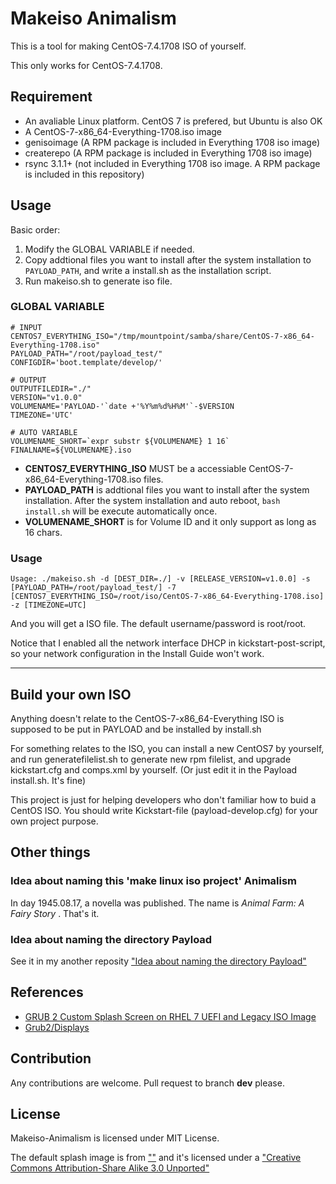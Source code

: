 # Makeiso Animalism

This is a tool for making CentOS-7.4.1708 ISO of yourself.

This only works for CentOS-7.4.1708.

## Requirement

- An avaliable Linux platform. CentOS 7 is prefered, but Ubuntu is also OK
- A CentOS-7-x86_64-Everything-1708.iso image
- genisoimage (A RPM package is included in Everything 1708 iso image)
- createrepo (A RPM package is included in Everything 1708 iso image)
- rsync 3.1.1+ (not included in Everything 1708 iso image. A RPM package is included in this repository)

## Usage

Basic order:

1. Modify the GLOBAL VARIABLE if needed.
2. Copy addtional files you want to install after the system installation to `PAYLOAD_PATH`, and write a install.sh as the installation script.
3. Run makeiso.sh to generate iso file.

### GLOBAL VARIABLE

```
# INPUT
CENTOS7_EVERYTHING_ISO="/tmp/mountpoint/samba/share/CentOS-7-x86_64-Everything-1708.iso"
PAYLOAD_PATH="/root/payload_test/"
CONFIGDIR='boot.template/develop/'

# OUTPUT
OUTPUTFILEDIR="./"
VERSION="v1.0.0"
VOLUMENAME='PAYLOAD-'`date +'%Y%m%d%H%M'`-$VERSION
TIMEZONE='UTC'

# AUTO VARIABLE
VOLUMENAME_SHORT=`expr substr ${VOLUMENAME} 1 16`
FINALNAME=${VOLUMENAME}.iso
```

- **CENTOS7_EVERYTHING_ISO** MUST be a accessiable CentOS-7-x86_64-Everything-1708.iso files.
- **PAYLOAD_PATH** is addtional files you want to install after the system installation. After the system installation and auto reboot, `bash install.sh` will be execute automatically once.
- **VOLUMENAME_SHORT** is for Volume ID and it only support as long as 16 chars.

### Usage

```
Usage: ./makeiso.sh -d [DEST_DIR=./] -v [RELEASE_VERSION=v1.0.0] -s [PAYLOAD_PATH=/root/payload_test/] -7 [CENTOS7_EVERYTHING_ISO=/root/iso/CentOS-7-x86_64-Everything-1708.iso] -z [TIMEZONE=UTC]
```

And you will get a ISO file. The default username/password is root/root.

Notice that I enabled all the network interface DHCP in kickstart-post-script, so your network configuration in the Install Guide won't work.

* * *


## Build your own ISO

Anything doesn't relate to the CentOS-7-x86_64-Everything ISO is supposed to be put in PAYLOAD and be installed by install.sh

For something relates to the ISO, you can install a new CentOS7 by yourself, and run generatefilelist.sh to generate new rpm filelist, and upgrade kickstart.cfg and comps.xml by yourself. (Or just edit it in the Payload install.sh. It's fine)

This project is just for helping developers who don't familiar how to buid a CentOS ISO. You should write Kickstart-file (payload-develop.cfg) for your own project purpose.

## Other things

### Idea about naming this 'make linux iso project' Animalism

In day 1945.08.17, a novella was published. The name is *Animal Farm: A Fairy Story* . That's it.

### Idea about naming the directory Payload

See it in my another reposity ["Idea about naming the directory Payload"](https://github.com/catscarlet/makeiso-kuroko#user-content-idea-about-naming-the-directory-payload)

## References

- [GRUB 2 Custom Splash Screen on RHEL 7 UEFI and Legacy ISO Image](http://www.tuxfixer.com/set-grub2-custom-splash-screen-on-rhel-7-centos-7-uefi-and-legacy-bios-iso-image/)
- [Grub2/Displays](https://help.ubuntu.com/community/Grub2/Displays#Troubleshooting_Splash_Images)

## Contribution

Any contributions are welcome. Pull request to branch **dev** please.

## License

Makeiso-Animalism is licensed under MIT License.

The default splash image is from [""](https://commons.wikimedia.org/wiki/File:Flag_of_the_Animal_Farm.jpg#/media/File:Animalism_flag.svg) and it's licensed under a
["Creative Commons Attribution-Share Alike 3.0 Unported"](https://creativecommons.org/licenses/by-sa/3.0/deed.en)
